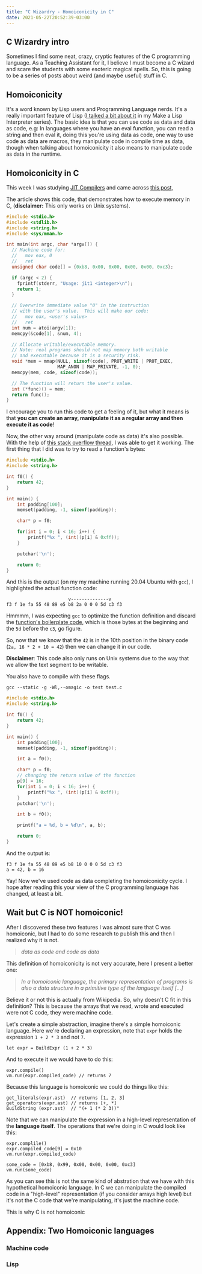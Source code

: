 ```yaml
---
title: "C Wizardry - Homoiconicity in C"
date: 2021-05-22T20:52:39-03:00
---
```


## C Wizardry intro
Sometimes I find some neat, crazy, cryptic features of the C programming
language.  As a Teaching Assistant for it, I believe I must become a C
wizard and scare the students with some esoteric magical spells. So, this is
going to be a series of posts about weird (and maybe useful) stuff in C.

## Homoiconicity
It's a word known by Lisp users and Programming Language nerds. It's a
really important feature of Lisp ([I talked a bit about it](/mk-lisp-0) in my Make a Lisp
Interpreter series). The basic idea is that you can use code as data and data as code,
e.g: In languages where you have an eval function, you can read a string and then
eval it, doing this you're using data as code, one way to use code as data are
macros, they manipulate code in compile time as data, though when talking about
homoiconicity it also means to manipulate code as data in the runtime.

## Homoiconicity in C
This week I was studying [JIT
Compilers](https://en.wikipedia.org/wiki/Just-in-time_compilation) and came
across [this
post](https://blog.reverberate.org/2012/12/hello-jit-world-joy-of-simple-jits.html),
<!---
Show here an example usage of mmap, "I encourage you to run this code and see
what it does" --->
The article shows this code, that demonstrates how to execute memory in C,
(**disclaimer:** This only works on Unix systems).

```c
#include <stdio.h>
#include <stdlib.h>
#include <string.h>
#include <sys/mman.h>

int main(int argc, char *argv[]) {
  // Machine code for:
  //   mov eax, 0
  //   ret
  unsigned char code[] = {0xb8, 0x00, 0x00, 0x00, 0x00, 0xc3};

  if (argc < 2) {
    fprintf(stderr, "Usage: jit1 <integer>\n");
    return 1;
  }

  // Overwrite immediate value "0" in the instruction
  // with the user's value.  This will make our code:
  //   mov eax, <user's value>
  //   ret
  int num = atoi(argv[1]);
  memcpy(&code[1], &num, 4);

  // Allocate writable/executable memory.
  // Note: real programs should not map memory both writable
  // and executable because it is a security risk.
  void *mem = mmap(NULL, sizeof(code), PROT_WRITE | PROT_EXEC,
                   MAP_ANON | MAP_PRIVATE, -1, 0);
  memcpy(mem, code, sizeof(code));

  // The function will return the user's value.
  int (*func)() = mem;
  return func();
}
```

I encourage you to run this code to get a feeling of it, but what it means is
that **you can create an array, manipulate it as a regular array and then
execute it as code**!


Now, the other way around (manipulate code as data) it's also possible.
With the help of [this stack overflow thread](https://stackoverflow.com/questions/27581279/make-text-segment-writable-elf),
 I was able to get it working. The first thing that I did was to try to read a function's bytes:


```c
#include <stdio.h>
#include <string.h>

int f0() {
    return 42;
}

int main() {
    int padding[100];
    memset(padding, -1, sizeof(padding));

    char* p = f0;

    for(int i = 0; i < 16; i++) {
        printf("%x ", (int)(p[i] & 0xff));
    }

    putchar('\n');

    return 0;
}
```
And this is the output (on my my machine running 20.04 Ubuntu with `gcc`), I
highlighted the actual function code:

                           v--------------v
    f3 f 1e fa 55 48 89 e5 b8 2a 0 0 0 5d c3 f3

Hmmmm, I was expecting `gcc` to optimize the function definition and discard the
[function's boilerplate
code](https://en.wikibooks.org/wiki/X86_Disassembly/Functions_and_Stack_Frames),
which is those bytes at the beginning and the `5d` before the `c3`, go figure.

So, now that we know that the `42` is in the 10th position in the binary code
(`2a, 16 * 2 + 10 = 42`) then we can change it in our code.

**Disclaimer**: This code also only runs on Unix systems due to the way that we
allow the text segment to be writable.

You also have to compile with these flags.

    gcc --static -g -Wl,--omagic -o test test.c

```c
#include <stdio.h>
#include <string.h>

int f0() {
    return 42;
}

int main() {
    int padding[100];
    memset(padding, -1, sizeof(padding));

    int a = f0();

    char* p = f0;
    // changing the return value of the function
    p[9] = 16;
    for(int i = 0; i < 16; i++) {
        printf("%x ", (int)(p[i] & 0xff));
    }
    putchar('\n');

    int b = f0();

    printf("a = %d, b = %d\n", a, b);

    return 0;
}
```

And the output is:

    f3 f 1e fa 55 48 89 e5 b8 10 0 0 0 5d c3 f3
    a = 42, b = 16

Yay! Now we've used code as data completing the homoiconicity cycle.
I hope after reading this your view of the C programming language has changed,
at least a bit. 

## Wait but C is NOT homoiconic!
After I discovered these two features I was almost sure that C was homoiconic,
but I had to do some research to publish this and then I realized why it is
not.
> _data as code and code as data_

This definition of homoiconicity is not very accurate, here I present a better one:

> _In a homoiconic language, the primary representation of programs is also a
> data structure in a primitive type of the language itself [...]_

Believe it or not this is actually from Wikipedia. So, why doesn't C fit in
this definition?  This is because the arrays that we read, wrote and executed
were not C code, they were machine code.

Let's create a simple abstraction, imagine there's a simple homoiconic language.
Here we're declaring an expression, note that `expr` holds the expression `1 +
2 * 3` and not `7`.

    let expr = BuildExpr (1 + 2 * 3)

And to execute it we would have to do this:

    expr.compile()
    vm.run(expr.compiled_code) // returns 7

Because this language is homoiconic we could do things like this:

    get_literals(expr.ast)  // returns [1, 2, 3]
    get_operators(expr.ast) // returns [+, *]
    BuildString (expr.ast)  // "(+ 1 (* 2 3))"

    
Note that we can manipulate the expression in a high-level representation of
the **language itself**. The operations that we're doing in C would look like
this:

    expr.complile()
    expr.compiled_code[9] = 0x10
    vm.run(expr.compiled_code)

    some_code = [0xb8, 0x99, 0x00, 0x00, 0x00, 0xc3]
    vm.run(some_code)

As you can see this is not the same kind of abstration that we have with this
hypothetical homoiconic language. In C we can manipulate the compiled code in a
"high-level" representation (if you consider arrays high level) but it's not
the C code that we're manipulating, it's just the machine code.

This is why C is not homoiconic

## Appendix: Two Homoiconic languages

### Machine code
### Lisp
